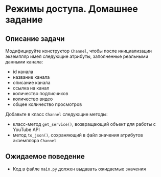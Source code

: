 # Режимы доступа. Домашнее задание

## Описание задачи
Модифицируйте конструктор `Channel`, чтобы после инициализации экземпляр имел следующие атрибуты, 
заполненные реальными данными канала:
- id канала
- название канала
- описание канала
- ссылка на канал
- количество подписчиков
- количество видео
- общее количество просмотров

Добавьте в класс `Channel` следующие методы:
- класс-метод `get_service()`, возвращающий объект для работы с YouTube API
- метод `to_json()`, сохраняющий в файл значения атрибутов экземпляра `Channel`

## Ожидаемое поведение
- Код в файле `main.py` должен выдавать ожидаемые значения